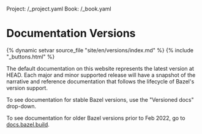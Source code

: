 Project: /_project.yaml
Book: /_book.yaml

# Documentation Versions

{% dynamic setvar source_file "site/en/versions/index.md" %}
{% include "_buttons.html" %}

The default documentation on this website represents the latest version at HEAD.
Each major and minor supported release will have a snapshot of the narrative and
reference documentation that follows the lifecycle of Bazel's version support.

To see documentation for stable Bazel versions, use the "Versioned docs"
drop-down.

To see documentation for older Bazel versions prior to Feb 2022, go to
[docs.bazel.build](https://docs.bazel.build/).
